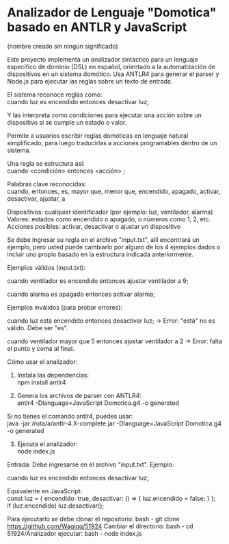
# Analizador de Lenguaje "Domotica" basado en ANTLR y JavaScript 
(nombre creado sin ningún significado)

Este proyecto implementa un analizador sintáctico para un lenguaje específico de dominio (DSL) en español, orientado a la automatización de dispositivos en un sistema domótico. Usa ANTLR4 para generar el parser y Node.js para ejecutar las reglas sobre un texto de entrada.

El sistema reconoce reglas como:  
cuando luz es encendido entonces desactivar luz;

Y las interpreta como condiciones para ejecutar una acción sobre un dispositivo si se cumple un estado o valor.

Permite a usuarios escribir reglas domóticas en lenguaje natural simplificado, para luego traducirlas a acciones programables dentro de un sistema.

Una regla se estructura así:  
cuando <dispositivo> <condición> <valor> entonces <acción> ;

Palabras clave reconocidas:  
cuando, entonces, es, mayor que, menor que, encendido, apagado, activar, desactivar, ajustar, a

Dispositivos: cualquier identificador (por ejemplo: luz, ventilador, alarma)  
Valores: estados como encendido o apagado, o números como 1, 2, etc.  
Acciones posibles: activar, desactivar o ajustar un dispositivo


Se debe ingresar su regla en el archivo "input.txt", allí encontrará un ejemplo, pero usted puede cambiarlo por alguno de los 4 ejemplos dados o incluir uno propio basado en la estructura indicada anteriormente.



Ejemplos válidos (input.txt):

cuando ventilador es encendido entonces ajustar ventilador a 9;

cuando alarma es apagado entonces activar alarma;



Ejemplos inválidos (para probar errores):

cuando luz está encendido entonces desactivar luz;
→ Error: "está" no es válido. Debe ser "es".

cuando ventilador mayor que 5 entonces ajustar ventilador a 2
→ Error: falta el punto y coma al final.

Cómo usar el analizador:

1. Instala las dependencias:  
npm install antlr4

2. Genera los archivos de parser con ANTLR4:  
antlr4 -Dlanguage=JavaScript Domotica.g4 -o generated

Si no tienes el comando antlr4, puedes usar:  
java -jar /ruta/a/antlr-4.X-complete.jar -Dlanguage=JavaScript Domotica.g4 -o generated

3. Ejecuta el analizador:  
node index.js


Entrada:  Debe ingresarse en el archivo "input.txt". Ejemplo:

cuando luz es encendido entonces desactivar luz;

Equivalente en JavaScript:  
const luz = { encendido: true, desactivar: () => { luz.encendido = false; } };  
if (luz.encendido) luz.desactivar();

Para ejecutarlo se debe clonar el repositorio: bash - git clone https://github.com/Waqiqq/51924
Cambiar el directorio: bash - cd 51924/Analizador
ejecutar: bash - node index.js

